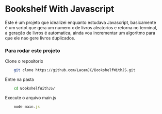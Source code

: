 # Bookshelf With Javascript

Este é um projeto que idealizei enquanto estudava Javascript, basicamente é um script que gera um numero x de livros aleatorios e retorna no terminal, a geração de livros é automatica, ainda vou incrementar um algoritmo para que ele nao gere livros duplicados.


### Para rodar este projeto 
Clone o repositorio 
```bash
    git clone https://github.com/LacamJC/BookshelfWithJS.git
```

Entre na pasta 
```bash
    cd BookshelfWithJS/
```
Execute o arquivo main.js
```javascript
    node main.js
```
